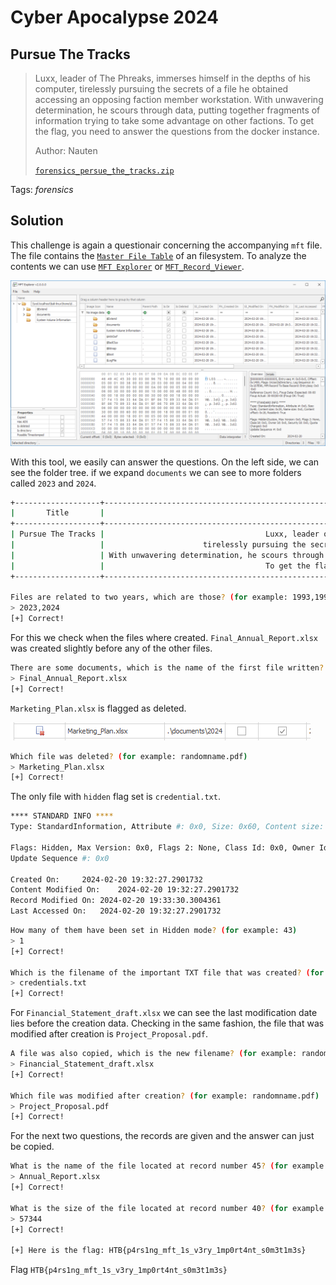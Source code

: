 # Cyber Apocalypse 2024

## Pursue The Tracks

> Luxx, leader of The Phreaks, immerses himself in the depths of his computer, tirelessly pursuing the secrets of a file he obtained accessing an opposing faction member workstation. With unwavering determination, he scours through data, putting together fragments of information trying to take some advantage on other factions. To get the flag, you need to answer the questions from the docker instance.
> 
> Author: Nauten
> 
> [`forensics_persue_the_tracks.zip`](forensics_persue_the_tracks.zip)

Tags: _forensics_

## Solution
This challenge is again a questionair concerning the accompanying `mft` file. The file contains the [`Master File Table`](http://ntfs.com/ntfs-mft.htm) of an filesystem. To analyze the contents we can use [`MFT Explorer`](https://ericzimmerman.github.io/#!index.md) or [`MFT_Record_Viewer`](https://github.com/kacos2000/MFT_Record_Viewer).

![](viewer.png)

With this tool, we easily can answer the questions. On the left side, we can see the folder tree. if we expand `documents` we can see to more folders called `2023` and `2024`.

```bash
+-------------------+---------------------------------------------------------------------------------------------------------------------------------------------------+
|       Title       |                                                                    Description                                                                    |
+-------------------+---------------------------------------------------------------------------------------------------------------------------------------------------+
| Pursue The Tracks |                                    Luxx, leader of The Phreaks, immerses himself in the depths of his computer,                                   |
|                   |                      tirelessly pursuing the secrets of a file he obtained accessing an opposing faction member workstation.                      |
|                   | With unwavering determination, he scours through data, putting together fragments of information trying to take some advantage on other factions. |
|                   |                                    To get the flag, you need to answer the questions from the docker instance.                                    |
+-------------------+---------------------------------------------------------------------------------------------------------------------------------------------------+

Files are related to two years, which are those? (for example: 1993,1995)
> 2023,2024
[+] Correct!
```

For this we check when the files where created. `Final_Annual_Report.xlsx` was created slightly before any of the other files.

```bash
There are some documents, which is the name of the first file written? (for example: randomname.pdf)
> Final_Annual_Report.xlsx
[+] Correct!
```

`Marketing_Plan.xlsx` is flagged as deleted.

![](file_deleted.png)

```bash
Which file was deleted? (for example: randomname.pdf)
> Marketing_Plan.xlsx
[+] Correct!
```

The only file with `hidden` flag set is `credential.txt`.

```bash
**** STANDARD INFO ****
Type: StandardInformation, Attribute #: 0x0, Size: 0x60, Content size: 0x48, Name size: 0x0, Content offset: 0x18, Resident: True

Flags: Hidden, Max Version: 0x0, Flags 2: None, Class Id: 0x0, Owner Id: 0x0, Security Id: 0x108, Quota Charged: 0x0 
Update Sequence #: 0x0

Created On:		2024-02-20 19:32:27.2901732
Content Modified On:	2024-02-20 19:32:27.2901732
Record Modified On:	2024-02-20 19:33:30.3004361
Last Accessed On:	2024-02-20 19:32:27.2901732
```

```bash
How many of them have been set in Hidden mode? (for example: 43)
> 1
[+] Correct!

Which is the filename of the important TXT file that was created? (for example: randomname.txt)
> credentials.txt
[+] Correct!
```

For `Financial_Statement_draft.xlsx` we can see the last modification date lies before the creation data. Checking in the same fashion, the file that was modified after creation is `Project_Proposal.pdf`.

```bash
A file was also copied, which is the new filename? (for example: randomname.pdf)
> Financial_Statement_draft.xlsx
[+] Correct!

Which file was modified after creation? (for example: randomname.pdf)
> Project_Proposal.pdf
[+] Correct!
```

For the next two questions, the records are given and the answer can just be copied.

```bash
What is the name of the file located at record number 45? (for example: randomname.pdf)
> Annual_Report.xlsx
[+] Correct!

What is the size of the file located at record number 40? (for example: 1337)
> 57344
[+] Correct!

[+] Here is the flag: HTB{p4rs1ng_mft_1s_v3ry_1mp0rt4nt_s0m3t1m3s}
```

Flag `HTB{p4rs1ng_mft_1s_v3ry_1mp0rt4nt_s0m3t1m3s}`